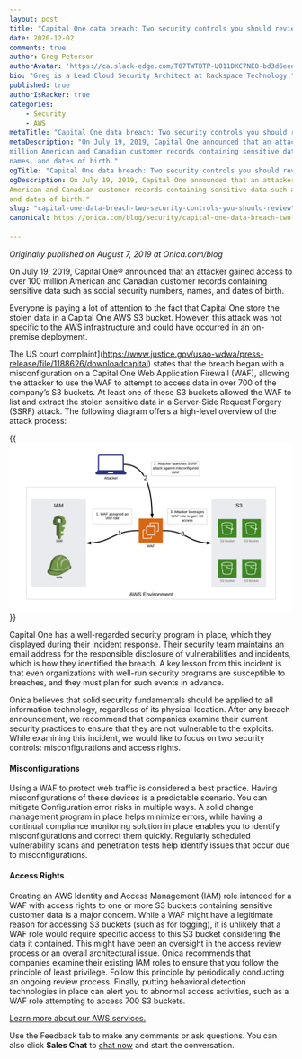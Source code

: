 ```yaml
---
layout: post
title: "Capital One data breach: Two security controls you should review"
date: 2020-12-02
comments: true
author: Greg Peterson
authorAvatar: 'https://ca.slack-edge.com/T07TWTBTP-U011DKC7NE8-bd3d6eee2355-512'
bio: "Greg is a Lead Cloud Security Architect at Rackspace Technology."
published: true
authorIsRacker: true
categories:
    - Security
    - AWS
metaTitle: "Capital One data breach: Two security controls you should review"
metaDescription: "On July 19, 2019, Capital One announced that an attacker gained access to over 100
million American and Canadian customer records containing sensitive data such as social security numbers,
names, and dates of birth."
ogTitle: "Capital One data breach: Two security controls you should review"
ogDescription: On July 19, 2019, Capital One announced that an attacker gained access to over 100 million
American and Canadian customer records containing sensitive data such as social security numbers, names,
and dates of birth."
slug: "capital-one-data-breach-two-security-controls-you-should-review"
canonical: https://onica.com/blog/security/capital-one-data-breach-two-security-controls-you-should-review/

---
```


*Originally published on August 7, 2019 at Onica.com/blog*

On July 19, 2019, Capital One&reg; announced that an attacker gained access to over 100 million American and Canadian
customer records containing sensitive data such as social security numbers, names, and dates of birth.

<!--more-->

Everyone is paying a lot of attention to the fact that Capital One store the stolen data
in a Capital One AWS S3 bucket. However, this attack was not specific to the AWS
infrastructure and could have occurred in an on-premise deployment.

The US court
complaint](https://www.justice.gov/usao-wdwa/press-release/file/1188626/downloadcapital)
states that the breach began with a misconfiguration on a Capital One Web
Application Firewall (WAF), allowing the attacker to use the WAF to attempt
to access data in over 700 of the company’s S3 buckets. At least one of these
S3 buckets allowed the WAF to list and extract the stolen sensitive data in
a Server-Side Request Forgery (SSRF) attack. The following diagram
offers a high-level overview of the attack process:

{{<img src="capital-one-1.png" title="" alt="">}}

Capital One has a well-regarded security program in place, which they displayed
during their incident response. Their security team maintains an email address
for the responsible disclosure of vulnerabilities and incidents, which is how they
identified the breach. A key lesson from this incident is that even
organizations with well-run security programs are susceptible to breaches,
and they must plan for such events in advance.

Onica believes that solid security fundamentals should be applied to all
information technology, regardless of its physical location. After any
breach announcement, we recommend that companies examine their current
security practices to ensure that they are not vulnerable to the exploits.
While examining this incident, we would like to focus on two security
controls: misconfigurations and access rights.

#### Misconfigurations

Using a WAF to protect web traffic is considered a best practice. Having
misconfigurations of these devices is a predictable scenario. You can mitigate
Configuration error risks in multiple ways. A solid change
management program in place helps minimize errors, while having a
continual compliance monitoring solution in place enables you to identify
misconfigurations and correct them quickly. Regularly scheduled
vulnerability scans and penetration tests help identify issues that
occur due to misconfigurations.

#### Access Rights

Creating an AWS Identity and Access Management (IAM) role intended for a WAF with
access rights to one or more S3 buckets containing sensitive customer data is a major
concern.  While a WAF might have a legitimate reason for accessing S3 buckets (such as
for logging), it is unlikely that a WAF role would require specific access to this S3
bucket considering the data it contained. This might have been an oversight in the
access review process or an overall architectural issue. Onica recommends that companies
examine their existing IAM roles to ensure that you follow the principle of least
privilege. Follow this principle by periodically conducting an ongoing review process.
Finally, putting behavioral detection technologies in place can alert you to abnormal access
activities, such as a WAF role attempting to access 700 S3 buckets.

<a class="cta purple" id="cta" href="https://www.rackspace.com/onica">Learn more about our AWS services.</a>

Use the Feedback tab to make any comments or ask questions. You can also click
**Sales Chat** to [chat now](https://www.rackspace.com/) and start the conversation.
